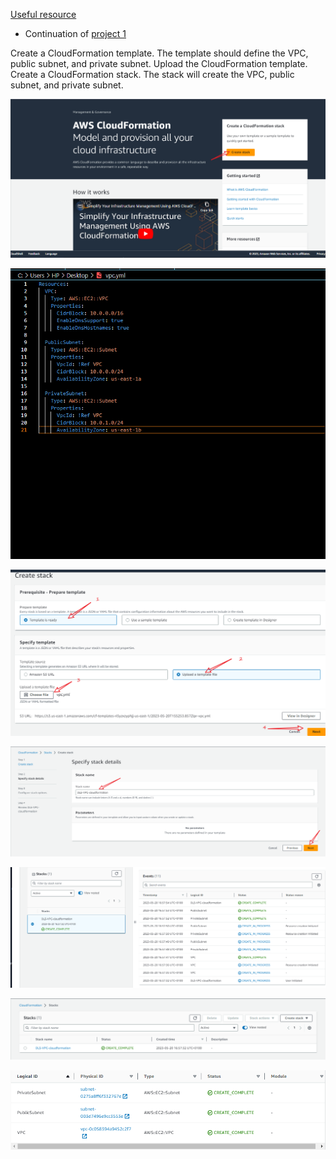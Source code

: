 [Useful resource](https://www.google.com/search?q=how+to+use+cloud+formation&rlz=1C1GCEB_enNG1019NG1019&oq=how+to+use+cloud+formation&aqs=chrome..69i57j0i10i512l5j0i22i30j0i10i22i30i625.13977j0j7&sourceid=chrome&ie=UTF-8#fpstate=ive&vld=cid:0e70d36c,vid:YXVCdGyHDSk)

- Continuation of [project 1](https://github.com/Jobijollof/DLS-Devops-Projects/tree/main/project1-Networktop)

Create a CloudFormation template. The template should define the VPC, public subnet, and private subnet.
Upload the CloudFormation template.
Create a CloudFormation stack. The stack will create the VPC, public subnet, and private subnet.

![vpc](./images/cloud1.png)

![vpc](./images/yml-template.png)

![vpc](./images/cloud-2.png)

![vpc](./images/cloud-3.png)

![vpc](./images/cloud-4.png)

![vpc](./images/cloud-5.png)

![vpc](./images/complete%20home%20work.png)


